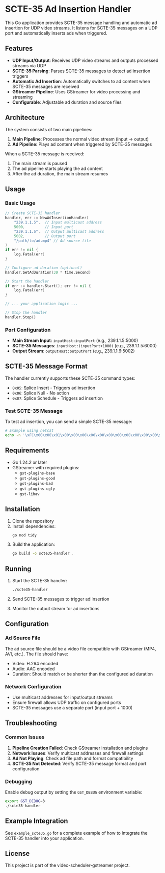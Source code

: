 # SCTE-35 Ad Insertion Handler

This Go application provides SCTE-35 message handling and automatic ad insertion for UDP video streams. It listens for SCTE-35 messages on a UDP port and automatically inserts ads when triggered.

## Features

- **UDP Input/Output**: Receives UDP video streams and outputs processed streams via UDP
- **SCTE-35 Parsing**: Parses SCTE-35 messages to detect ad insertion triggers
- **Automatic Ad Insertion**: Automatically switches to ad content when SCTE-35 messages are received
- **GStreamer Pipeline**: Uses GStreamer for video processing and streaming
- **Configurable**: Adjustable ad duration and source files

## Architecture

The system consists of two main pipelines:

1. **Main Pipeline**: Processes the normal video stream (input → output)
2. **Ad Pipeline**: Plays ad content when triggered by SCTE-35 messages

When a SCTE-35 message is received:
1. The main stream is paused
2. The ad pipeline starts playing the ad content
3. After the ad duration, the main stream resumes

## Usage

### Basic Usage

```go
// Create SCTE-35 handler
handler, err := NewAdInsertionHandler(
    "239.1.1.5",  // Input multicast address
    5000,         // Input port
    "239.1.1.6",  // Output multicast address  
    5002,         // Output port
    "/path/to/ad.mp4" // Ad source file
)
if err != nil {
    log.Fatal(err)
}

// Configure ad duration (optional)
handler.SetAdDuration(30 * time.Second)

// Start the handler
if err := handler.Start(); err != nil {
    log.Fatal(err)
}

// ... your application logic ...

// Stop the handler
handler.Stop()
```

### Port Configuration

- **Main Stream Input**: `inputHost:inputPort` (e.g., 239.1.1.5:5000)
- **SCTE-35 Messages**: `inputHost:(inputPort+1000)` (e.g., 239.1.1.5:6000)
- **Output Stream**: `outputHost:outputPort` (e.g., 239.1.1.6:5002)

## SCTE-35 Message Format

The handler currently supports these SCTE-35 command types:

- `0x05`: Splice Insert - Triggers ad insertion
- `0x06`: Splice Null - No action
- `0x07`: Splice Schedule - Triggers ad insertion

### Test SCTE-35 Message

To test ad insertion, you can send a simple SCTE-35 message:

```bash
# Example using netcat
echo -n '\xFC\x00\x00\x01\x00\x00\x00\x00\x00\x00\x00\x00\x00\x00\x00\x01\x00\x05' | nc -u 239.1.1.5 6000
```

## Requirements

- Go 1.24.2 or later
- GStreamer with required plugins:
  - `gst-plugins-base`
  - `gst-plugins-good`
  - `gst-plugins-bad`
  - `gst-plugins-ugly`
  - `gst-libav`

## Installation

1. Clone the repository
2. Install dependencies:
   ```bash
   go mod tidy
   ```
3. Build the application:
   ```bash
   go build -o scte35-handler .
   ```

## Running

1. Start the SCTE-35 handler:
   ```bash
   ./scte35-handler
   ```

2. Send SCTE-35 messages to trigger ad insertion

3. Monitor the output stream for ad insertions

## Configuration

### Ad Source File

The ad source file should be a video file compatible with GStreamer (MP4, AVI, etc.). The file should have:
- Video: H.264 encoded
- Audio: AAC encoded
- Duration: Should match or be shorter than the configured ad duration

### Network Configuration

- Use multicast addresses for input/output streams
- Ensure firewall allows UDP traffic on configured ports
- SCTE-35 messages use a separate port (input port + 1000)

## Troubleshooting

### Common Issues

1. **Pipeline Creation Failed**: Check GStreamer installation and plugins
2. **Network Issues**: Verify multicast addresses and firewall settings
3. **Ad Not Playing**: Check ad file path and format compatibility
4. **SCTE-35 Not Detected**: Verify SCTE-35 message format and port configuration

### Debugging

Enable debug output by setting the `GST_DEBUG` environment variable:

```bash
export GST_DEBUG=3
./scte35-handler
```

## Example Integration

See `example_scte35.go` for a complete example of how to integrate the SCTE-35 handler into your application.

## License

This project is part of the video-scheduler-gstreamer project. 